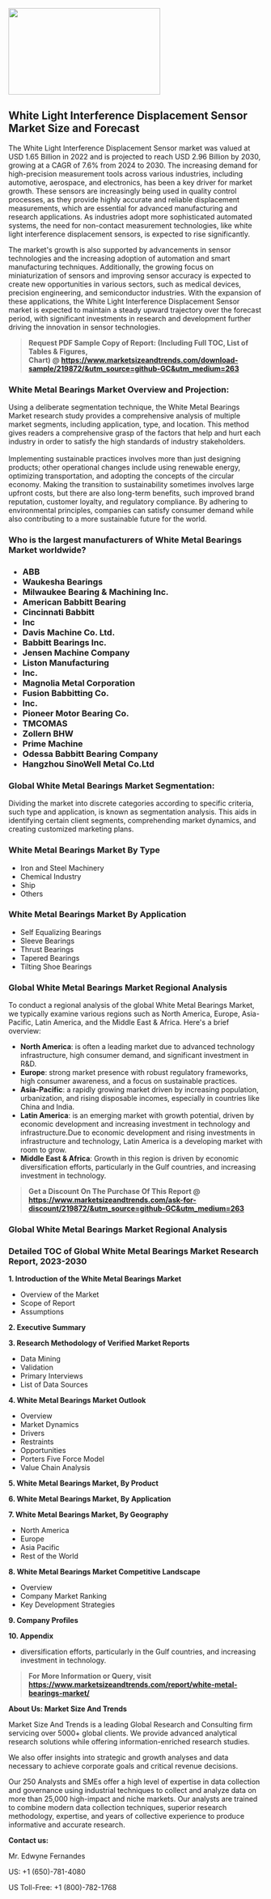<p><img class="alignnone size-medium wp-image-20088" src="https://ffe5etoiles.com/wp-content/uploads/2024/12/MST1-300x171.png" alt="" width="300" height="171" /></p><h2>White Light Interference Displacement Sensor Market Size and Forecast</h2><p>The White Light Interference Displacement Sensor market was valued at USD 1.65 Billion in 2022 and is projected to reach USD 2.96 Billion by 2030, growing at a CAGR of 7.6% from 2024 to 2030. The increasing demand for high-precision measurement tools across various industries, including automotive, aerospace, and electronics, has been a key driver for market growth. These sensors are increasingly being used in quality control processes, as they provide highly accurate and reliable displacement measurements, which are essential for advanced manufacturing and research applications. As industries adopt more sophisticated automated systems, the need for non-contact measurement technologies, like white light interference displacement sensors, is expected to rise significantly.</p><p>The market's growth is also supported by advancements in sensor technologies and the increasing adoption of automation and smart manufacturing techniques. Additionally, the growing focus on miniaturization of sensors and improving sensor accuracy is expected to create new opportunities in various sectors, such as medical devices, precision engineering, and semiconductor industries. With the expansion of these applications, the White Light Interference Displacement Sensor market is expected to maintain a steady upward trajectory over the forecast period, with significant investments in research and development further driving the innovation in sensor technologies.</p></p><blockquote id="" class=""><strong>Request PDF Sample Copy of Report: (Including Full TOC, List of Tables &amp; Figures, Chart)&nbsp;@&nbsp;<strong><a href="https://www.marketsizeandtrends.com/download-sample/219872/&utm_source=github-GC&utm_medium=263" target="_blank">https://www.marketsizeandtrends.com/download-sample/219872/&utm_source=github-GC&utm_medium=263</a></strong></strong></blockquote><h3 id="" class="">White Metal Bearings Market&nbsp;Overview and Projection:</h3><p id="" class="">Using a deliberate segmentation technique, the White Metal Bearings Market research study provides a comprehensive analysis of multiple market segments, including application, type, and location. This method gives readers a comprehensive grasp of the factors that help and hurt each industry in order to satisfy the high standards of industry stakeholders. <br /> <br />Implementing sustainable practices involves more than just designing products; other operational changes include using renewable energy, optimizing transportation, and adopting the concepts of the circular economy. Making the transition to sustainability sometimes involves large upfront costs, but there are also long-term benefits, such improved brand reputation, customer loyalty, and regulatory compliance. By adhering to environmental principles, companies can satisfy consumer demand while also contributing to a more sustainable future for the world.</p><h3 id="" class="">Who is the largest manufacturers of&nbsp;White Metal Bearings Market worldwide?</h3><h3 class=""><p><ul><li>ABB </li><li> Waukesha Bearings </li><li> Milwaukee Bearing & Machining Inc. </li><li> American Babbitt Bearing </li><li> Cincinnati Babbitt </li><li> Inc </li><li> Davis Machine Co. Ltd. </li><li> Babbitt Bearings Inc. </li><li> Jensen Machine Company </li><li> Liston Manufacturing </li><li> Inc. </li><li> Magnolia Metal Corporation </li><li> Fusion Babbitting Co. </li><li> Inc. </li><li> Pioneer Motor Bearing Co. </li><li> TMCOMAS </li><li> Zollern BHW </li><li> Prime Machine </li><li> Odessa Babbitt Bearing Company </li><li> Hangzhou SinoWell Metal Co.Ltd</li></ul></p></h3><h3 id="" class="">Global&nbsp;White Metal Bearings Market Segmentation:</h3><p id="" class="">Dividing the market into discrete categories according to specific criteria, such type and application, is known as segmentation analysis. This aids in identifying certain client segments, comprehending market dynamics, and creating customized marketing plans.</p><h3 id="" class="">White Metal Bearings Market&nbsp;By Type</h3><p><p><ul><li>Iron and Steel Machinery</li><li> Chemical Industry</li><li> Ship</li><li> Others</p></li></ul></p></p><h3 id="" class="">White Metal Bearings Market&nbsp;By Application</h3><p class=""><p><ul><li>Self Equalizing Bearings</li><li> Sleeve Bearings</li><li> Thrust Bearings</li><li> Tapered Bearings</li><li> Tilting Shoe Bearings</li></ul></p></p><h3 id="" class="">Global White Metal Bearings Market Regional Analysis</h3><p id="" class="">To conduct a regional analysis of the global White Metal Bearings Market, we typically examine various regions such as North America, Europe, Asia-Pacific, Latin America, and the Middle East &amp; Africa. Here's a brief overview:</p><ul><li><strong>North America</strong>: is often a leading market due to advanced technology infrastructure, high consumer demand, and significant investment in R&amp;D.</li><li><strong>Europe</strong>: strong market presence with robust regulatory frameworks, high consumer awareness, and a focus on sustainable practices.</li><li><strong>Asia-Pacific</strong>: a rapidly growing market driven by increasing population, urbanization, and rising disposable incomes, especially in countries like China and India.</li><li><strong>Latin America</strong>: is an emerging market with growth potential, driven by economic development and increasing investment in technology and infrastructure.Due to economic development and rising investments in infrastructure and technology, Latin America is a developing market with room to grow.</li><li><strong>Middle East &amp; Africa</strong>: Growth in this region is driven by economic diversification efforts, particularly in the Gulf countries, and increasing investment in technology.</li></ul><blockquote id="" class=""><strong>Get a Discount On The Purchase Of This Report @ <strong><a href="https://www.marketsizeandtrends.com/ask-for-discount/219872/&utm_source=github-GC&utm_medium=263" target="_blank">https://www.marketsizeandtrends.com/ask-for-discount/219872/&utm_source=github-GC&utm_medium=263</a></strong></strong></blockquote><h3 id="" class="">Global White Metal Bearings Market Regional Analysis</h3><h3 id="" class="">Detailed TOC of Global White Metal Bearings Market Research Report, 2023-2030</h3><p id="" class=""><strong>1. Introduction of the White Metal Bearings Market</strong></p><ul><li>Overview of the Market</li><li>Scope of Report</li><li>Assumptions</li></ul><p id="" class=""><strong>2. Executive Summary</strong></p><p id="" class=""><strong>3. Research Methodology of Verified Market Reports</strong></p><ul><li>Data Mining</li><li>Validation</li><li>Primary Interviews</li><li>List of Data Sources</li></ul><p id="" class=""><strong>4. White Metal Bearings Market Outlook</strong></p><ul><li>Overview</li><li>Market Dynamics</li><li>Drivers</li><li>Restraints</li><li>Opportunities</li><li>Porters Five Force Model</li><li>Value Chain Analysis</li></ul><p id="" class=""><strong>5. White Metal Bearings Market, By Product</strong></p><p id="" class=""><strong>6. White Metal Bearings Market, By Application</strong></p><p id="" class=""><strong>7. White Metal Bearings Market, By Geography</strong></p><ul><li>North America</li><li>Europe</li><li>Asia Pacific</li><li>Rest of the World</li></ul><p id="" class=""><strong>8. White Metal Bearings Market Competitive Landscape</strong></p><ul><li>Overview</li><li>Company Market Ranking</li><li>Key Development Strategies</li></ul><p id="" class=""><strong>9. Company Profiles</strong></p><p id="" class=""><strong>10. Appendix</strong></p><ul><li>diversification efforts, particularly in the Gulf countries, and increasing investment in technology.</li></ul><blockquote id="" class=""><strong>For More Information or Query, visit <strong><strong><a href="https://www.marketsizeandtrends.com/report/white-metal-bearings-market/" target="_blank">https://www.marketsizeandtrends.com/report/white-metal-bearings-market/</a></strong></strong></strong></blockquote><p id="" class=""><strong>About Us: Market Size And Trends</strong></p><p id="" class="">Market Size And Trends is a leading Global Research and Consulting firm servicing over 5000+ global clients. We provide advanced analytical research solutions while offering information-enriched research studies.</p><p id="" class="">We also offer insights into strategic and growth analyses and data necessary to achieve corporate goals and critical revenue decisions.</p><p id="" class="">Our 250 Analysts and SMEs offer a high level of expertise in data collection and governance using industrial techniques to collect and analyze data on more than 25,000 high-impact and niche markets. Our analysts are trained to combine modern data collection techniques, superior research methodology, expertise, and years of collective experience to produce informative and accurate research.</p><p id="" class=""><strong>Contact us:</strong></p><p id="" class="">Mr. Edwyne Fernandes</p><p id="" class="">US: +1 (650)-781-4080</p><p id="" class="">US Toll-Free: +1 (800)-782-1768</p>
